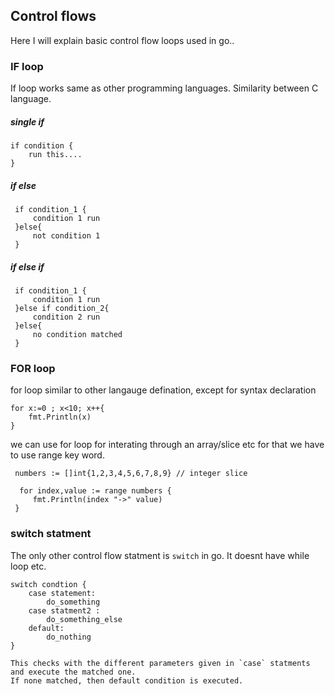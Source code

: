 ## Control flows

Here I will explain basic control flow loops used in go..

### IF loop
 If loop works same as other programming languages. Similarity between C language.

##### single if
 ```
 if condition {
     run this....
 }
```

##### if else
```
 if condition_1 {
     condition 1 run
 }else{
     not condition 1
 }
```

##### if else if
```
 if condition_1 {
     condition 1 run
 }else if condition_2{
     condition 2 run
 }else{
     no condition matched
 }
```

### FOR loop
 for loop similar to other langauge defination, except for syntax declaration

 ```
 for x:=0 ; x<10; x++{
     fmt.Println(x)
 }

 ```

we can use for loop for interating through an array/slice etc
for that we have to use range key word.

```
 numbers := []int{1,2,3,4,5,6,7,8,9} // integer slice

  for index,value := range numbers {
     fmt.Println(index "->" value)
 }
```
### switch statment

The only other control flow statment is `switch` in go. It doesnt have while loop etc.

```
switch condtion {
    case statement:
        do_something
    case statment2 :
        do_something_else
    default:
        do_nothing
}

This checks with the different parameters given in `case` statments and execute the matched one.
If none matched, then default condition is executed. 




